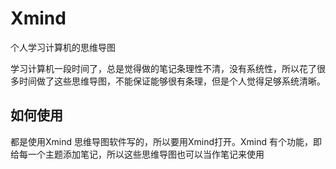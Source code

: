 # Xmind
个人学习计算机的思维导图

学习计算机一段时间了，总是觉得做的笔记条理性不清，没有系统性，所以花了很多时间做了这些思维导图，不能保证能够很有条理，但是个人觉得足够系统清晰。

## 如何使用
都是使用Xmind 思维导图软件写的，所以要用Xmind打开。Xmind 有个功能，即给每一个主题添加笔记，所以这些思维导图也可以当作笔记来使用

